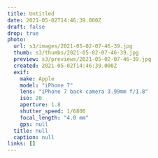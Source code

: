 ```yaml
---
title: Untitled
date: 2021-05-02T14:46:39.000Z
draft: false
drop: true
photo:
  url: s3/images/2021-05-02-07-46-39.jpg
  thumb: s3/thumbs/2021-05-02-07-46-39.jpg
  preview: s3/previews/2021-05-02-07-46-39.jpg
  created: 2021-05-02T14:46:39.000Z
  exif:
    make: Apple
    model: "iPhone 7"
    lens: "iPhone 7 back camera 3.99mm f/1.8"
    iso: 20
    aperture: 1.8
    shutter_speed: 1/6800
    focal_length: "4.0 mm"
    gps: null
  title: null
  caption: null
links: []
---
```

